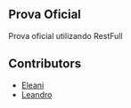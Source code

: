 ## Prova Oficial

Prova oficial utilizando RestFull

## Contributors

- [Eleani](https://github.com/Eleani)
- [Leandro](https://github.com/LeandroRogalaBritez)
